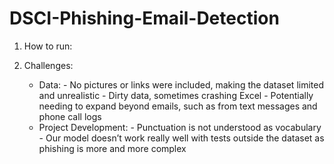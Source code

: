 # DSCI-Phishing-Email-Detection

1. How to run:

2. Challenges:
    - Data:
          - No pictures or links were included, making the dataset limited and unrealistic
          - Dirty data, sometimes crashing Excel
          - Potentially needing to expand beyond emails, such as from text messages and phone call logs
    - Project Development:
          - Punctuation is not understood as vocabulary
          - Our model doesn’t work really well with tests outside the dataset as phishing is more and more complex

